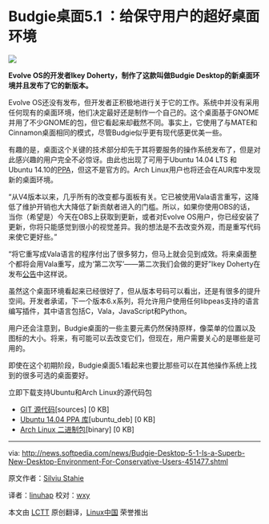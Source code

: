 Budgie桌面5.1 ：给保守用户的超好桌面环境
================================================================================
![](http://i1-news.softpedia-static.com/images/news2/Budgie-Desktop-5-1-Is-a-Superb-New-Desktop-Environment-For-Conservative-Users-451477-2.jpg)

**Evolve OS的开发者Ikey Doherty，制作了这款叫做Budgie Desktop的新桌面环境并且发布了它的新版本。**

Evolve OS还没有发布，但开发者正积极地进行关于它的工作。系统中并没有采用任何现有的桌面环境，他们决定最好还是制作一个自己的。这个桌面基于GNOME并用了不少GNOME的包，但它看起来却截然不同。事实上，它使用了与MATE和Cinnamon桌面相同的模式，尽管Budgie似乎更有现代感更优美一些。

有趣的是，桌面这个关键的技术部分却先于其将要服务的操作系统发布了，但是对此感兴趣的用户完全不必惊讶。由此也出现了可用于Ubuntu 14.04 LTS 和Ubuntu 14.10的[PPA][1]，但这不是官方的。Arch Linux用户也将还会在AUR库中发现新的桌面环境。

“从V4版本以来，几乎所有的改变都与面板有关。它已被使用Vala语言重写，这降低了维护开销也大大降低了新贡献者进入的门槛。所以，如果你使用OBS的话，当你（希望是）今天在OBS上获取到更新，或者对Evolve OS用户，你已经安装了更新，你将只能感觉到很小的视觉差异。我的想法是不去改变外观，而是重写代码来使它更好些。”

“将它重写成Vala语言的程序付出了很多努力，但马上就会见到成效。将来桌面整个都将会用Vala重写，成为‘第二次写’——第二次我们会做的更好”Ikey Doherty在发布[公告][2]中这样说。

虽然这个桌面环境看起来已经很好了，但从版本号码可以看出，还是有很多的提升空间。开发者承诺，下一个版本6.x系列，将允许用户使用任何libpeas支持的语言编写插件，其中语言包括C，Vala，JavaScript和Python。

用户还会注意到，Budgie桌面的一些主要元素仍然保持原样，像菜单的位置以及图标的大小。将来，有可能可以去改变它们，但现在，用户需要关心的是哪些是可用的。

即使在这个初期阶段，Budgie桌面5.1看起来也要比那些可以在其他操作系统上找到的很多可选的桌面要好。

立即下载支持Ubuntu和Arch Linux的源代码包

- [GIT 源代码][3][sources] [0 KB]
- [Ubuntu 14.04 PPA 库][4][ubuntu_deb] [0 KB]
- [Arch Linux 二进制包][5][binary] [0 KB]

--------------------------------------------------------------------------------

via: http://news.softpedia.com/news/Budgie-Desktop-5-1-Is-a-Superb-New-Desktop-Environment-For-Conservative-Users-451477.shtml

原文作者：[Silviu Stahie][a]

译者：[linuhap](https://github.com/linuhap) 校对：[wxy](https://github.com/wxy)

本文由 [LCTT](https://github.com/LCTT/TranslateProject) 原创翻译，[Linux中国](http://linux.cn/) 荣誉推出

[a]:http://news.softpedia.com/editors/browse/silviu-stahie
[1]:https://launchpad.net/~sukso96100/+archive/ubuntu/budgie-desktop
[2]:https://evolve-os.com/2014/07/20/budgie-desktop-v5-1-released/
[3]:https://github.com/evolve-os/budgie-desktop/
[4]:https://launchpad.net/~sukso96100/+archive/ubuntu/budgie-desktop?field.series_filter=trusty
[5]:https://aur.archlinux.org/packages/budgie-desktop-git